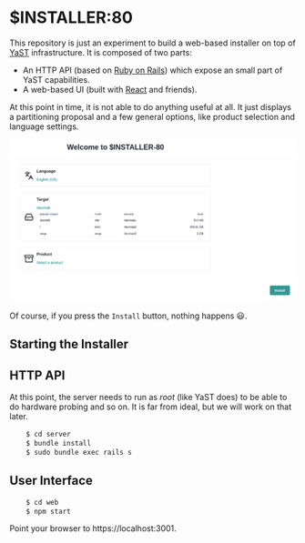 # $INSTALLER:80

This repository is just an experiment to build a web-based installer on top of
[YaST](https://yast.opensuse.org/) infrastructure. It is composed of two parts:

* An HTTP API (based on [Ruby on Rails](https://rubyonrails.org/)) which expose an small part of
  YaST capabilities.
* A web-based UI (built with [React](https://reactjs.org/) and friends).

At this point in time, it is not able to do anything useful at all. It just displays a partitioning
proposal and a few general options, like product selection and language settings.

![Installation Overview](/screenshot.png?raw=true "Installation Overview")

Of course, if you press the `Install` button, nothing happens :smiley:.

## Starting the Installer

## HTTP API

At this point, the server needs to run as *root* (like YaST does) to be able to do hardware probing
and so on. It is far from ideal, but we will work on that later.

        $ cd server
        $ bundle install
        $ sudo bundle exec rails s

## User Interface

        $ cd web
        $ npm start

Point your browser to https://localhost:3001.
